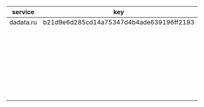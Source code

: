 
| service   | key                                      |
| --------- | ---------------------------------------- |
| dadata.ru | b21d9e6d285cd14a75347d4b4ade639196ff2193 |
|           |                                          |
|           |                                          |
|           |                                          |
|           |                                          |
|           |                                          |
|           |                                          |
|           |                                          |
|           |                                          |
|           |                                          |
|           |                                          |
|           |                                          |
|           |                                          |
|           |                                          |
|           |                                          |
|           |                                          |
|           |                                          |
|           |                                          |
|           |                                          |
|           |                                          |
|           |                                          |
|           |                                          |
|           |                                          |
|           |                                          |
|           |                                          |
|           |                                          |
|           |                                          |
|           |                                          |
|           |                                          |
|           |                                          |
|           |                                          |
|           |                                          |
|           |                                          |

